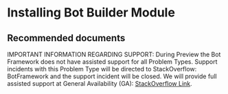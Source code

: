 <properties
	pageTitle="Installing Bot Builder Module"
	description="Installing Bot Builder Module"
	service="Microsoft.bot"
	resource="botservice"
	authors="aarzh-AaronZhang"
	displayOrder=""
	selfHelpType="generic"
	supportTopicIds="32560515"
	resourceTags=""
	productPesIds="16152"
	cloudEnvironments="public, Fairfax, usnat, ussec"
	articleId="ebb956f7-8c4a-4246-9203-248be258f5fd"
	ownershipId="Compute_BotService"
/>

# Installing Bot Builder Module

## **Recommended documents**
IMPORTANT INFORMATION REGARDING SUPPORT:  During Preview the Bot Framework does not have assisted support for all Problem Types.  Support incidents with this Problem Type will be directed to StackOverflow: BotFramework and the support incident will be closed.  We will provide full assisted support at General Availability (GA): [StackOverflow Link](http://stackoverflow.com/questions/tagged/azure-bot-service).

